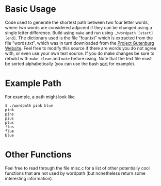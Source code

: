 # Basic Usage
Code used to generate the shortest path between two four letter words, where two words are considered
adjacent if they can be changed using a single letter difference. Build using `make` and run using
`./wordpath [start] [end]`. The dictionary used is the file "four.txt" which is extracted from the file "words.txt",
which was in turn downloaded from the [Project Gutenburg Website](http://www.gutenberg.org/ebooks/673). Feel free to modify
this source if there are words you do not agree with, or even use your own text source.  If you do make changes be sure
to rebuild with `make clean` and `make` before using. Note that the text file must be sorted alphabetically (you can use the bash
[sort](https://ss64.com/bash/sort.html) for example).

# Example Path
For example, a path might look like
```
$ ./wordpath pink blue
pink
pins
pius
plus
flus
flue
blue
```

# Other Functions
Feel free to read through the file misc.c for a list of other potentially cool functions that are not used by wordpath
(but nonetheless return some interesting information).

